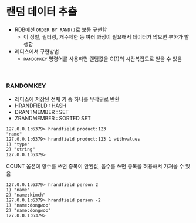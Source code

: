 # 랜덤 데이터 추출

- RDB에선 `ORDER BY RAND()`로 보통 구현함
  - 이 정렬, 필터링, 개수제한 등 여러 과정이 필요해서 데이터가 많으면 부하가 발생함
- 레디스에서 구현방법
  - `RANDOMKEY` 명령어를 사용하면 랜덤값을 O(1)의 시간복잡도로 얻을 수 있음

<br/>

### RANDOMKEY

- 레디스에 저장된 전체 키 중 하나를 무작위로 반환
- HRANDFIELD : HASH
- DRANTMEMBER : SET
- ZRANDMEMBER : SORTED SET

```
127.0.0.1:6379> hrandfield product:123
"name"
127.0.0.1:6379> hrandfield product:123 1 withvalues
1) "type"
2) "string"
127.0.0.1:6379>
```

COUNT 옵션에 양수를 쓰면 중복이 안된값, 음수를 쓰면 중복을 허용해서 가져올 수 있음

```
127.0.0.1:6379> hrandfield person 2
1) "name"
2) "name:kimch"
127.0.0.1:6379> hrandfield person -2
1) "name:dongwoo"
2) "name:dongwoo"
127.0.0.1:6379>
```

